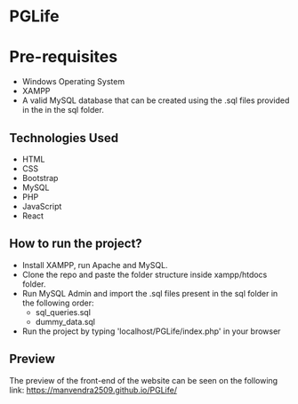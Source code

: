 # PGLife
# Pre-requisites
- Windows Operating System
- XAMPP
- A valid MySQL database that can be created using the .sql files provided in the in the sql folder.

## Technologies Used
- HTML
- CSS
- Bootstrap
- MySQL
- PHP
- JavaScript
- React

## How to run the project?
- Install XAMPP, run Apache and MySQL.
- Clone the repo and paste the folder structure inside xampp/htdocs folder.
- Run MySQL Admin and import the .sql files present in the sql folder in the following order:
  - sql_queries.sql
  - dummy_data.sql
- Run the project by typing 'localhost/PGLife/index.php' in your browser

## Preview
The preview of the front-end of the website can be seen on the following link: https://manvendra2509.github.io/PGLife/
